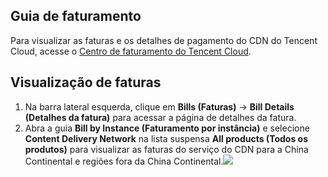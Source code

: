 ## Guia de faturamento
Para visualizar as faturas e os detalhes de pagamento do CDN do Tencent Cloud, acesse o [Centro de faturamento do Tencent Cloud](https://console.cloud.tencent.com/expense/bill/overview).


## Visualização de faturas
1. Na barra lateral esquerda, clique em **Bills (Faturas)** -> **Bill Details (Detalhes da fatura)** para acessar a página de detalhes da fatura.
2. Abra a guia **Bill by Instance (Faturamento por instância)** e selecione **Content Delivery Network** na lista suspensa **All products (Todos os produtos)** para visualizar as faturas do serviço do CDN para a China Continental e regiões fora da China Continental.![](https://main.qcloudimg.com/raw/1ec635a98593544b9d027cf704f91a6d.png)






